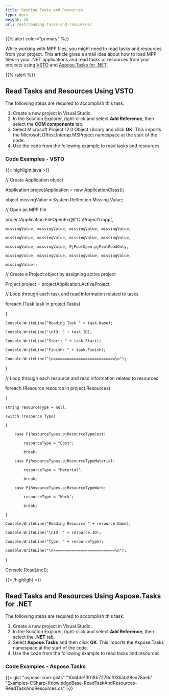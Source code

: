 ```yaml
---
title: Reading Tasks and Resources
type: docs
weight: 10
url: /net/reading-tasks-and-resources/
---
```


{{% alert color="primary" %}} 

While working with MPP files, you might need to read tasks and resources from your project. This article gives a small idea about how to load MPP files in your .NET applications and read tasks or resources from your projects using [VSTO](/tasks/net/reading-tasks-and-resources/) and [Aspose.Tasks for .NET](/tasks/net/reading-tasks-and-resources/).

{{% /alert %}} 
## **Read Tasks and Resources Using VSTO**
The following steps are required to accomplish this task:

1. Create a new project in Visual Studio.
2. In the Solution Explorer, right-click and select **Add Reference**, then select the **COM components** tab.
3. Select Microsoft Project 12.0 Object Library and click **OK**.
   This imports the Microsoft.Office.Interop.MSProject namespace at the start of the code.
4. Use the code from the following example to read tasks and resources.
### **Code Examples - VSTO**


{{< highlight java >}}



// Create Application object

Application projectApplication = new ApplicationClass();

object missingValue = System.Reflection.Missing.Value;

// Open an MPP file

projectApplication.FileOpenEx(@"C:\Project1.mpp",

    missingValue, missingValue, missingValue, missingValue,

    missingValue, missingValue, missingValue, missingValue,

    missingValue, missingValue, PjPoolOpen.pjPoolReadOnly,

    missingValue, missingValue, missingValue, missingValue,

    missingValue);

// Create a Project object by assigning active project

Project project = projectApplication.ActiveProject;

// Loop through each task and read information related to tasks

foreach (Task task in project.Tasks)

{

    Console.WriteLine("Reading Task " + task.Name);

    Console.WriteLine("\nID: " + task.ID);

    Console.WriteLine("Start: " + task.Start);

    Console.WriteLine("Finish: " + task.Finish);

    Console.WriteLine("\n===========================\n");

}

// Loop through each resource and read information related to resources

foreach (Resource resource in project.Resources)

{

    string resourceType = null;

    switch (resource.Type)

    {

        case PjResourceTypes.pjResourceTypeCost: 

            resourceType = "Cost";

            break;

        case PjResourceTypes.pjResourceTypeMaterial: 

            resourceType = "Material";

            break;

        case PjResourceTypes.pjResourceTypeWork: 

            resourceType = "Work";

            break;

    }

    Console.WriteLine("Reading Resource " + resource.Name);

    Console.WriteLine("\nID: " + resource.ID);

    Console.WriteLine("Type: " + resourceType);

    Console.WriteLine("\n===========================\n");

}

Console.ReadLine();

{{< /highlight >}}
## **Read Tasks and Resources Using Aspose.Tasks for .NET**
The following steps are required to accomplish this task:

1. Create a new project in Visual Studio.
2. In the Solution Explorer, right-click and select **Add Reference**, then select the **.NET** tab.
3. Select **Aspose.Tasks** and then click **OK**.
   This imports the Aspose.Tasks namespace at the start of the code.
4. Use the code from the following example to read tasks and resources.
### **Code Examples - Aspose.Tasks**


{{< gist "aspose-com-gists" "10d4de13018b7279cf03bab28ed78aeb" "Examples-CSharp-KnowledgeBase-ReadTaskAndResources-ReadTaskAndResources.cs" >}}

